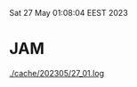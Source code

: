 Sat 27 May 01:08:04 EEST 2023
# JAM
<a href='./cache/202305/27_01.log'>./cache/202305/27_01.log</a>
